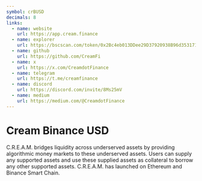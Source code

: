 ```yaml
---
symbol: crBUSD
decimals: 8
links:
  - name: website
    url: https://app.cream.finance
  - name: explorer
    url: https://bscscan.com/token/0x2Bc4eb013DDee29D37920938B96d353171289B7C
  - name: github
    url: https://github.com/CreamFi
  - name: x
    url: https://x.com/CreamdotFinance
  - name: telegram
    url: https://t.me/creamfinance
  - name: discord
    url: https://discord.com/invite/8Ms25mV
  - name: medium
    url: https://medium.com/@CreamdotFinance
---
```


# Cream Binance USD

C.R.E.A.M. bridges liquidity across underserved assets by providing algorithmic money markets to these underserved assets. Users can supply any supported assets and use these supplied assets as collateral to borrow any other supported assets. C.R.E.A.M. has launched on Ethereum and Binance Smart Chain.
